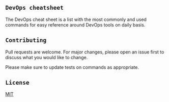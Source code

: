 ## `DevOps cheatsheet`

The DevOps cheat sheet is a list with the most commonly and used commands for easy reference around DevOps tools on daily basis.

## `Contributing`
Pull requests are welcome. For major changes, please open an issue first to discuss what you would like to change.

Please make sure to update tests on commands as appropriate.

## `License`
[MIT](https://choosealicense.com/licenses/mit/)

